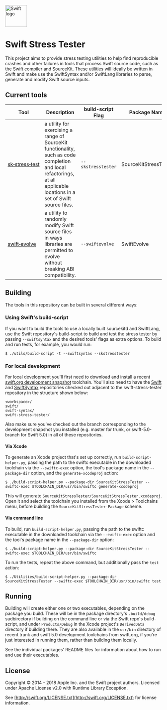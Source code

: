 <img src="https://swift.org/assets/images/swift.svg" alt="Swift logo" height="70" >

# Swift Stress Tester

This project aims to provide stress testing utilities to help find reproducible crashes and other failures in tools that process Swift source code, such as the Swift compiler and SourceKit. These utilities will ideally be written in Swift and make use the SwiftSyntax and/or SwiftLang libraries to parse, generate and modify Swift source inputs.

## Current tools

| Tool      | Description | build-script Flag | Package Name |
| --------- | ----------- | ----------------- | ----------------- |
[sk&#8209;stress&#8209;test](SourceKitStressTester/README.md) | a utility for exercising a range of SourceKit functionality, such as code completion and local refactorings, at all applicable locations in a set of Swift source files. | `--skstresstester` | SourceKitStressTester |
[swift&#8209;evolve](SwiftEvolve/README.md) | a utility to randomly modify Swift source files in ways libraries are permitted to evolve without breaking ABI compatibility. | `--swiftevolve` | SwiftEvolve |

## Building

The tools in this repository can be built in several different ways:

### Using Swift's build-script

If you want to build the tools to use a locally built sourcekitd and SwiftLang, use the Swift repository's build-script to build and test the stress tester by passing `--swiftsyntax` and the desired tools' flags as extra options. To build and run tests, for example, you would run:

```
$ ./utils/build-script -t --swiftsyntax --skstresstester
```

### For local development

For local development you'll first need to download and install a recent [swift.org development snapshot](https://swift.org/download/#snapshots) toolchain. You'll also need to have the [Swift](https://github.com/apple/swift) and [SwiftSyntax](https://github.com/apple/swift-syntax) repositories checked out adjacent to the swift-stress-tester repository in the structure shown below:
```
<workspace>/
swift/
swift-syntax/
swift-stress-tester/
```

Also make sure you've checked out the branch corresponding to the development snapshot you installed (e.g. master for trunk, or swift-5.0-branch for Swift 5.0) in all of these repositories.

#### Via Xcode

To generate an Xcode project that's set up correctly, run `build-script-helper.py`, passing the path to the swiftc executable in the downloaded toolchain via the `--swiftc-exec` option, the tool's package name in the `--package-dir` option, and the `generate-xcodeproj` action:
```
$ ./build-script-helper.py --package-dir SourceKitStressTester --swiftc-exec $TOOLCHAIN_DIR/usr/bin/swiftc generate-xcodeproj
```
This will generate `SourceKitStressTester/SourceKitStressTester.xcodeproj`. Open it and select the toolchain you installed from the Xcode > Toolchains menu, before building the `SourceKitStressTester-Package` scheme.

#### Via command line

To build, run `build-script-helper.py`, passing the path to the swiftc executable in the downloaded toolchain via the `--swiftc-exec` option and the tool's package name in the `--package-dir` option:
```
$ ./build-script-helper.py --package-dir SourceKitStressTester --swiftc-exec $TOOLCHAIN_DIR/usr/bin/swiftc
```

To run the tests, repeat the above command, but additionally pass the `test` action:
```
$ ./Utilities/build-script-helper.py --package-dir SourceKitStressTester --swiftc-exec $TOOLCHAIN_DIR/usr/bin/swiftc test
```

## Running

Building will create either one or two executables, depending on the package you build. These will be in the package directory's `.build/debug` sudbirectory if building on the command line or via the Swift repo's build-script, and under `Products/Debug` in the Xcode project's `DerivedData` directory if building there. They are also available in the `usr/bin` directory of recent trunk and swift 5.0 development toolchains from swift.org, if you're just interested in running them, rather than building them locally.

See the individual packages' README files for information about how to run and use their executables.

## License

Copyright © 2014 - 2018 Apple Inc. and the Swift project authors.
Licensed under Apache License v2.0 with Runtime Library Exception.

See [http://swift.org/LICENSE.txt](http://swift.org/LICENSE.txt) for license information.
